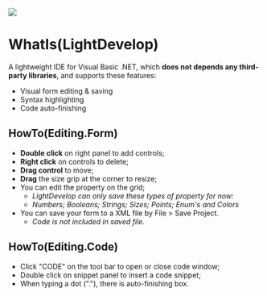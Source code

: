 ![](https://github.com/Knowif/LightDevelop/raw/master/Markdown/post.png)

# WhatIs(LightDevelop)

A lightweight IDE for Visual Basic .NET, which **does not depends any third-party libraries**, and supports these features:

- Visual form editing & saving
- Syntax highlighting
- Code auto-finishing

## HowTo(Editing.Form)

- **Double click** on right panel to add controls;
- **Right click** on controls to delete;
- **Drag control** to move;
- **Drag** the size grip at the corner to resize;
- You can edit the property on the grid;
	- *LightDevelop can only save these types of property for now:*
	- *Numbers; Booleans; Strings; Sizes; Points; Enum's and Colors*
- You can save your form to a XML file by File > Save Project.
	- *Code is not included in saved file.*
	
## HowTo(Editing.Code)

- Click "CODE" on the tool bar to open or close code window;
- Double click on snippet panel to insert a code snippet;
- When typing a dot ("."), there is auto-finishing box.
